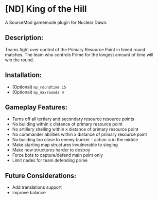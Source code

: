 # [ND] King of the Hill

A SourceMod gamemode plugin for Nuclear Dawn.

## Description:
Teams fight over control of the Primary Resource Point in timed round matches.
The team who controls Prime for the longest amount of time will win the round.

## Installation:
- (Optional) `mp_roundtime 15`
- (Optional) `mp_maxrounds 4`

## Gameplay Features:
- Turns off all tertiary and secondary resource resource points
- No building within x distance of primary resource point
- No artillery shelling within x distance of primary resource point
- No commander abilities within x distance of primary resource point
- No building too close to enemy bunker - action is in the middle
- Make starting map structures invulnerable to sieging
- Make new structures harder to destroy
- Force bots to capture/defend main point only
- Limit nades for team defending prime

## Future Considerations:
- Add translations support
- Improve balance
